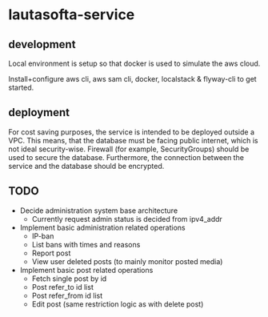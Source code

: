 # lautasofta-service

## development

Local environment is setup so that docker is used to simulate the aws cloud.

Install+configure aws cli, aws sam cli, docker, localstack & flyway-cli to get started.

## deployment

For cost saving purposes, the service is intended to be deployed outside a VPC.
This means, that the database must be facing public internet, which is not ideal security-wise.
Firewall (for example, SecurityGroups) should be used to secure the database.
Furthermore, the connection between the service and the database should be encrypted.


## TODO

* Decide administration system base architecture
  * Currently request admin status is decided from ipv4_addr
* Implement basic administration related operations
  * IP-ban
  * List bans with times and reasons
  * Report post
  * View user deleted posts (to mainly monitor posted media)
* Implement basic post related operations
  * Fetch single post by id
  * Post refer_to id list
  * Post refer_from id list
  * Edit post (same restriction logic as with delete post)
